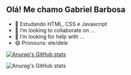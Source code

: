 ## Olá! Me chamo Gabriel Barbosa




- 🌱 Estudando HTML, CSS e Javascript
- 👯 I’m looking to collaborate on ...
- 🤔 I’m looking for help with ...
- 😄 Pronouns: ele/dele

[![Anurag's GitHub stats](https://github-readme-stats.vercel.app/api?thellxs=anuraghazra)](https://github.com/anuraghazra/github-readme-stats)


![Anurag's GitHub stats](https://github-readme-stats.vercel.app/api?username=anuraghazra&show_icons=true)
